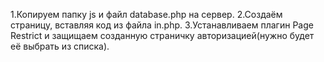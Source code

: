 1.Копируем папку js и файл database.php на сервер.
2.Создаём страницу, вставляя код из файла in.php.
3.Устанавливаем плагин Page Restrict и защищаем созданную страничку авторизацией(нужно будет её выбрать из списка).
